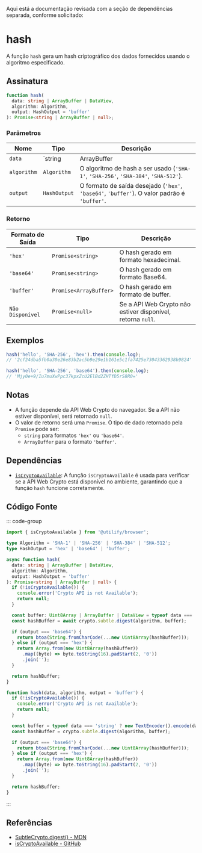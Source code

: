 Aqui está a documentação revisada com a seção de dependências separada, conforme solicitado:

# hash

A função `hash` gera um hash criptográfico dos dados fornecidos usando o algoritmo especificado.

## Assinatura

```typescript
function hash(
  data: string | ArrayBuffer | DataView,
  algorithm: Algorithm,
  output: HashOutput = 'buffer'
): Promise<string | ArrayBuffer | null>;
```

### Parâmetros

| Nome      | Tipo                              | Descrição                                                                                         |
|-----------|-----------------------------------|---------------------------------------------------------------------------------------------------|
| `data`    | `string | ArrayBuffer | DataView`    | Os dados a serem hashados.                                                                       |
| `algorithm` | `Algorithm`                      | O algoritmo de hash a ser usado (`'SHA-1'`, `'SHA-256'`, `'SHA-384'`, `'SHA-512'`).               |
| `output`  | `HashOutput`                      | O formato de saída desejado (`'hex'`, `'base64'`, `'buffer'`). O valor padrão é `'buffer'`.        |

### Retorno

| Formato de Saída | Tipo                     | Descrição                                                   |
|------------------|--------------------------|-------------------------------------------------------------|
| `'hex'`          | `Promise<string>`         | O hash gerado em formato hexadecimal.                       |
| `'base64'`       | `Promise<string>`         | O hash gerado em formato Base64.                            |
| `'buffer'`       | `Promise<ArrayBuffer>`    | O hash gerado em formato de buffer.                         |
| `Não Disponível` | `Promise<null>`           | Se a API Web Crypto não estiver disponível, retorna `null`. |

## Exemplos

```typescript
hash('hello', 'SHA-256', 'hex').then(console.log); 
// '2cf24dba5fb0a30e26e83b2ac5b9e29e1b161e5c1fa7425e73043362938b9824'

hash('hello', 'SHA-256', 'base64').then(console.log); 
// 'Mjy0e+9/Iu7muXwPpc37kpxZcU2ElBd2ZHTfD5rS8R0='
```

## Notas

- A função depende da API Web Crypto do navegador. Se a API não estiver disponível, será retornado `null`.
- O valor de retorno será uma `Promise`. O tipo de dado retornado pela `Promise` pode ser:
  - `string` para formatos `'hex'` ou `'base64'`.
  - `ArrayBuffer` para o formato `'buffer'`.

## Dependências

- [`isCryptoAvailable`](../browser/isCryptoAvailable.md): A função `isCryptoAvailable` é usada para verificar se a API Web Crypto está disponível no ambiente, garantindo que a função `hash` funcione corretamente.

## Código Fonte

::: code-group
```typescript
import { isCryptoAvailable } from '@utilify/browser';

type Algorithm = 'SHA-1' | 'SHA-256' | 'SHA-384' | 'SHA-512';
type HashOutput = 'hex' | 'base64' | 'buffer';

async function hash(
  data: string | ArrayBuffer | DataView,
  algorithm: Algorithm,
  output: HashOutput = 'buffer'
): Promise<string | ArrayBuffer | null> {
  if (!isCryptoAvailable()) {
    console.error('Crypto API is not Available');
    return null;
  }

  const buffer: Uint8Array | ArrayBuffer | DataView = typeof data === 'string' ? new TextEncoder().encode(data) : data;
  const hashBuffer = await crypto.subtle.digest(algorithm, buffer);

  if (output === 'base64') {
    return btoa(String.fromCharCode(...new Uint8Array(hashBuffer)));
  } else if (output === 'hex') {
    return Array.from(new Uint8Array(hashBuffer))
      .map((byte) => byte.toString(16).padStart(2, '0'))
      .join('');
  }

  return hashBuffer;
}
```

```javascript
function hash(data, algorithm, output = 'buffer') {
  if (!isCryptoAvailable()) {
    console.error('Crypto API is not Available');
    return null;
  }

  const buffer = typeof data === 'string' ? new TextEncoder().encode(data) : data;
  const hashBuffer = crypto.subtle.digest(algorithm, buffer);

  if (output === 'base64') {
    return btoa(String.fromCharCode(...new Uint8Array(hashBuffer)));
  } else if (output === 'hex') {
    return Array.from(new Uint8Array(hashBuffer))
      .map((byte) => byte.toString(16).padStart(2, '0'))
      .join('');
  }

  return hashBuffer;
}
```
:::

## Referências

- [SubtleCrypto.digest() - MDN](https://developer.mozilla.org/en-US/docs/Web/API/SubtleCrypto/digest)
- [isCryptoAvailable - GitHub](https://github.com/Utilify/utils/blob/main/packages/browser/src/isCryptoAvailable.ts)